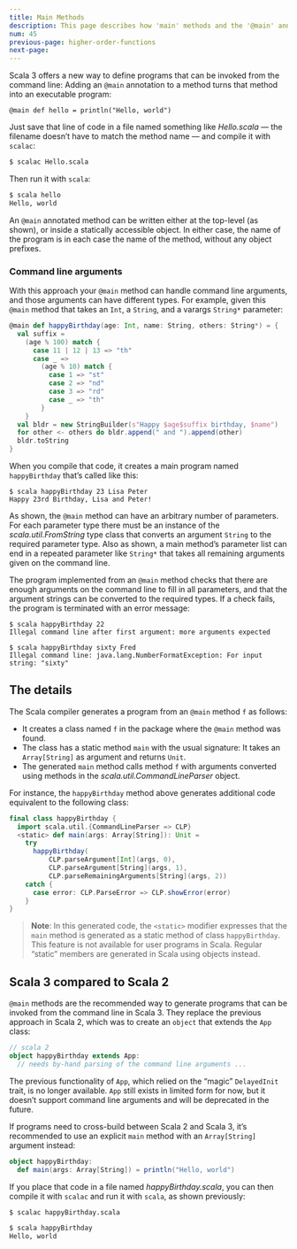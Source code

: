 ```yaml
---
title: Main Methods
description: This page describes how 'main' methods and the '@main' annotation work in Scala 3.
num: 45
previous-page: higher-order-functions
next-page: 
---
```




Scala 3 offers a new way to define programs that can be invoked from the command line: Adding an `@main` annotation to a method turns that method into an executable program:

```tut
@main def hello = println("Hello, world")
```

Just save that line of code in a file named something like *Hello.scala* — the filename doesn’t have to match the method name — and compile it with `scalac`:

```sh
$ scalac Hello.scala
```

Then run it with `scala`:

```sh
$ scala hello
Hello, world
```

An `@main` annotated method can be written either at the top-level (as shown), or inside a statically accessible object. In either case, the name of the program is in each case the name of the method, without any object prefixes.



### Command line arguments

With this approach your `@main` method can handle command line arguments, and those arguments can have different types. For example, given this `@main` method that takes an `Int`, a `String`, and a varargs `String*` parameter:

```scala
@main def happyBirthday(age: Int, name: String, others: String*) = {
  val suffix =
    (age % 100) match {
      case 11 | 12 | 13 => "th"
      case _ =>
        (age % 10) match {
          case 1 => "st"
          case 2 => "nd"
          case 3 => "rd"
          case _ => "th"
        }
    }
  val bldr = new StringBuilder(s"Happy $age$suffix birthday, $name")
  for other <- others do bldr.append(" and ").append(other)
  bldr.toString
}
```

When you compile that code, it creates a main program named `happyBirthday` that’s called like this:

```
$ scala happyBirthday 23 Lisa Peter
Happy 23rd Birthday, Lisa and Peter!
```

As shown, the `@main` method can have an arbitrary number of parameters. For each parameter type there must be an instance of the *scala.util.FromString* type class that converts an argument `String` to the required parameter type. Also as shown, a main method’s parameter list can end in a repeated parameter like `String*` that takes all remaining arguments given on the command line.
<!-- TODO: link to the FromString docs -->

The program implemented from an `@main` method checks that there are enough arguments on the command line to fill in all parameters, and that the argument strings can be converted to the required types. If a check fails, the program is terminated with an error message:

```
$ scala happyBirthday 22
Illegal command line after first argument: more arguments expected

$ scala happyBirthday sixty Fred
Illegal command line: java.lang.NumberFormatException: For input string: "sixty"
```
<!-- TODO: add a note about custom error handling? -->



## The details

The Scala compiler generates a program from an `@main` method `f` as follows:

- It creates a class named `f` in the package where the `@main` method was found.
- The class has a static method `main` with the usual signature: It takes an `Array[String]` as argument and returns `Unit`.
- The generated `main` method calls method `f` with arguments converted using methods in the *scala.util.CommandLineParser* object.

For instance, the `happyBirthday` method above generates additional code equivalent to the following class:

```scala
final class happyBirthday {
  import scala.util.{CommandLineParser => CLP}
  <static> def main(args: Array[String]): Unit =
    try
      happyBirthday(
          CLP.parseArgument[Int](args, 0),
          CLP.parseArgument[String](args, 1),
          CLP.parseRemainingArguments[String](args, 2))
    catch {
      case error: CLP.ParseError => CLP.showError(error)
    }
}
```

>**Note**: In this generated code, the `<static>` modifier expresses that the `main` method is generated as a static method of class `happyBirthday`. This feature is not available for user programs in Scala. Regular “static” members are generated in Scala using objects instead.



## Scala 3 compared to Scala 2

`@main` methods are the recommended way to generate programs that can be invoked from the command line in Scala 3. They replace the previous approach in Scala 2, which was to create an `object` that extends the `App` class:

```scala
// scala 2
object happyBirthday extends App:
  // needs by-hand parsing of the command line arguments ...
```

The previous functionality of `App`, which relied on the “magic” `DelayedInit` trait, is no longer available. `App` still exists in limited form for now, but it doesn’t support command line arguments and will be deprecated in the future.

If programs need to cross-build between Scala 2 and Scala 3, it’s recommended to use an explicit `main` method with an `Array[String]` argument instead:

```scala
object happyBirthday:
  def main(args: Array[String]) = println("Hello, world")
```

If you place that code in a file named *happyBirthday.scala*, you can then compile it with `scalac` and run it with `scala`, as shown previously:

```sh
$ scalac happyBirthday.scala

$ scala happyBirthday
Hello, world
```




